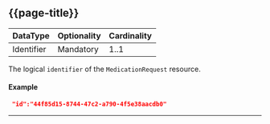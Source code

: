 ## {{page-title}}

<table data-responsive class="nhsd-!t-margin-bottom-6">
    <thead>
        <tr>
            <th data-no-sort>DataType</th>
            <th data-no-sort>Optionality</th>
            <th data-no-sort>Cardinality</th>
        </tr>
    </thead>
    <tbody>
      <tr>
      <td>Identifier</td>
      <td>Mandatory</td>
      <td>1..1</td>
      </tr>
    </tbody>
</table>


The logical `identifier` of the `MedicationRequest` resource.

#### Example
```json
 "id":"44f85d15-8744-47c2-a790-4f5e38aacdb0" 
```

---
